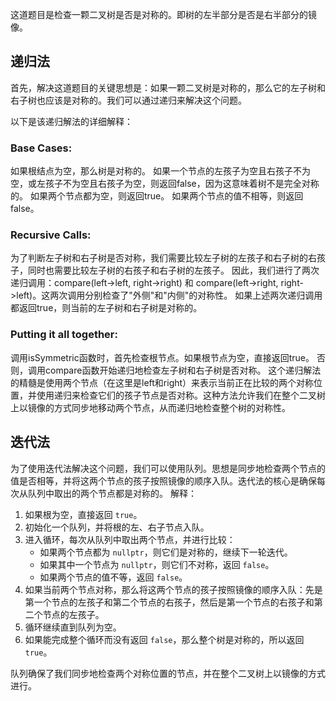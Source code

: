这道题目是检查一颗二叉树是否是对称的。即树的左半部分是否是右半部分的镜像。

## 递归法
首先，解决这道题目的关键思想是：如果一颗二叉树是对称的，那么它的左子树和右子树也应该是对称的。我们可以通过递归来解决这个问题。

以下是该递归解法的详细解释：

### Base Cases:
如果根结点为空，那么树是对称的。
如果一个节点的左孩子为空且右孩子不为空，或左孩子不为空且右孩子为空，则返回false，因为这意味着树不是完全对称的。
如果两个节点都为空，则返回true。
如果两个节点的值不相等，则返回false。

### Recursive Calls:
为了判断左子树和右子树是否对称，我们需要比较左子树的左孩子和右子树的右孩子，同时也需要比较左子树的右孩子和右子树的左孩子。
因此，我们进行了两次递归调用：compare(left->left, right->right) 和 compare(left->right, right->left)。这两次调用分别检查了"外侧"和"内侧"的对称性。
如果上述两次递归调用都返回true，则当前的左子树和右子树是对称的。

### Putting it all together:
调用isSymmetric函数时，首先检查根节点。如果根节点为空，直接返回true。
否则，调用compare函数开始递归地检查左子树和右子树是否对称。
这个递归解法的精髓是使用两个节点（在这里是left和right）来表示当前正在比较的两个对称位置，并使用递归来检查它们的孩子节点是否对称。这种方法允许我们在整个二叉树上以镜像的方式同步地移动两个节点，从而递归地检查整个树的对称性。

## 迭代法
为了使用迭代法解决这个问题，我们可以使用队列。思想是同步地检查两个节点的值是否相等，并将这两个节点的孩子按照镜像的顺序入队。迭代法的核心是确保每次从队列中取出的两个节点都是对称的。
解释：
1. 如果根为空，直接返回 `true`。
2. 初始化一个队列，并将根的左、右子节点入队。
3. 进入循环，每次从队列中取出两个节点，并进行比较：
    - 如果两个节点都为 `nullptr`，则它们是对称的，继续下一轮迭代。
    - 如果其中一个节点为 `nullptr`，则它们不对称，返回 `false`。
    - 如果两个节点的值不等，返回 `false`。
4. 如果当前两个节点对称，那么将这两个节点的孩子按照镜像的顺序入队：先是第一个节点的左孩子和第二个节点的右孩子，然后是第一个节点的右孩子和第二个节点的左孩子。
5. 循环继续直到队列为空。
6. 如果能完成整个循环而没有返回 `false`，那么整个树是对称的，所以返回 `true`。

队列确保了我们同步地检查两个对称位置的节点，并在整个二叉树上以镜像的方式进行。